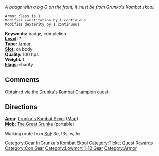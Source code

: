 *A badge with a big G on the front, it must be from Grunka's Kombat
skool.*

`Armor class is 1.`  
`Modifies constitution by 1 continuous`  
`Modifies dexterity by 1 continuous`

**Keywords:** badge, completion  
**[Level](Object_Level.md "wikilink"):** 7  
**[Type](:Category:Object_Types.md "wikilink"):**
[Armor](:Category:Armor.md "wikilink")  
**[Slot](Object_Slots.md "wikilink"):** on body  
**Quality:** 100 hps  
**Weight:** 1  
**[Flags](:Category:Object_Flags.md "wikilink"):** charity

## Comments

Obtained via the [Grunka's Kombat
Champion](Grunka's_Kombat_Champion "wikilink") quest.

## Directions

**[Area](:Category:Areas.md "wikilink"):** [Grunka's Kombat
Skool](:Category:Grunka's_Kombat_Skool.md "wikilink")
([Map](Grunka's_Kombat_Skool_Map.md "wikilink"))  
**[Mob](:Category:Mobs.md "wikilink"):** [The Great
Grunka](Great_Grunka.md "wikilink") (portable)

Walking route from [Sol](Sol "wikilink"): 3e, 13s, w, 5n.

[Category:Gear In Grunka's Kombat
Skool](Category:Gear_In_Grunka's_Kombat_Skool "wikilink")
[Category:Ticket Quest
Rewards](Category:Ticket_Quest_Rewards "wikilink") [Category:Con
Gear](Category:Con_Gear "wikilink") [Category:Lowmort 1-10
Gear](Category:Lowmort_1-10_Gear "wikilink")
[Category:Armor](Category:Armor "wikilink")
